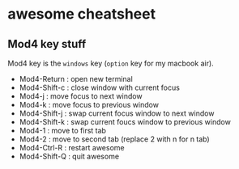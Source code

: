 # awesome cheatsheet

## Mod4 key stuff
Mod4 key is the `windows` key (`option` key for my macbook air).

+ Mod4-Return 	: open new terminal
+ Mod4-Shift-c 	: close window with current focus
+ Mod4-j	: move focus to next window
+ Mod4-k	: move focus to previous window
+ Mod4-Shift-j	: swap current focus window to next window
+ Mod4-Shift-k	: swap current foucs window to previous window
+ Mod4-1	: move to first tab
+ Mod4-2	: move to second tab (replace 2 with n for n tab)
+ Mod4-Ctrl-R	: restart awesome
+ Mod4-Shift-Q	: quit awesome

